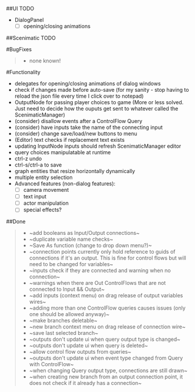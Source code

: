 ##UI TODO
- DialogPanel
	- [ ] opening/closing animations

##Scenimatic TODO

#BugFixes
>- none known!

#Functionality
- delegates for opening/closing animations of dialog windows
- check if changes made before auto-save (for my sanity - stop having to reload the json file every time I click over to notepad)
- OutputNode for passing player choices to game (More or less solved. Just need to decide how the ouputs get sent to whatever called the ScenimaticManager)
- (consider) disallow events after a ControlFlow Query
- (consider) have inputs take the name of the connecting input
- (consider) change save/load/new buttons to menu
- (Editor) text checks if replacement text exists
- updating InputNode inputs should refresh ScenimaticManager editor
- query choices manipulatable at runtime
- ctrl-z undo
- ctrl-s/ctrl-a to save
- graph entities that resize horizontally dynamically
- multiple entity selection
- Advanced features (non-dialog features):
	- [ ] camera movement
	- [ ] text input
	- [ ] actor manipulation
	- [ ] special effects?

##Done
>- ~add booleans as Input/Output connections~
>- ~duplicate variable name checks~
>- ~Save As function (change to drop down menu?)~
>- ~connection points currently only hold reference to guids of connections if it's an output. This is fine for control flows but will need to be changed for variables~
>- ~inputs check if they are connected and warning when no connection~
>- ~warnings when there are Out ControlFlows that are not connected to Input && Output~
>- ~add inputs (context menu) on drag release of output variables wires~
>- ~adding more than one ControlFlow queries causes issues (only one should be allowed anyway)~
>- ~make branches deletable~
>- ~new branch context menu on drag release of connection wire~
>- ~save last selected branch~
>- ~outputs don't update ui when query output type is changed~
>- ~outputs don't update ui when query is deleted~
>- ~allow control flow outputs from queries~
>- ~outputs don't update ui when event type changed from Query with ControlFlow~
>- ~when changing Query output type, connections are still drawn~
>- ~when creating new branch from an output connection point, it does not check if it already has a connection~

